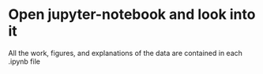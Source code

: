 # Open jupyter-notebook and look into it
All the work, figures, and explanations of the data are contained in each .ipynb file
